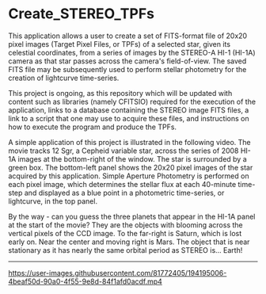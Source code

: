 # Create_STEREO_TPFs
 
This application allows a user to create a set of FITS-format file of 20x20 pixel images (Target Pixel Files, or TPFs) of a selected star, given its celestial coordinates, from a series of images by the STEREO-A HI-1 (HI-1A) camera as that star passes across the camera's field-of-view. The saved FITS file may be subsequently used to perform stellar photometry for the creation of lightcurve time-series.

This project is ongoing, as this repository which will be updated with content such as libraries (namely CFITSIO) required for the execution of the application, links to a database containing the STEREO image FITS files, a link to a script that one may use to acquire these files, and instructions on how to execute the program and produce the TPFs.

A simple application of this project is illustrated in the following video. The movie tracks 12 Sgr, a Cepheid variable star, across the series of 2008 HI-1A images at the bottom-right of the window. The star is surrounded by a green box. The bottom-left panel shows the 20x20 pixel images of the star acquired by this application. Simple Aperture Photometry is performed on each pixel image, which determines the stellar flux at each 40-minute time-step and displayed as a blue point in a photometric time-series, or lightcurve, in the top panel.

By the way - can you guess the three planets that appear in the HI-1A panel at the start of the movie? They are the objects with blooming across the vertical pixels of the CCD image. To the far-right is Saturn, which is lost early on. Near the center and moving right is Mars. The object that is near stationary as it has nearly the same orbital period as STEREO is... Earth!

----

https://user-images.githubusercontent.com/81772405/194195006-4beaf50d-90a0-4f55-9e8d-84f1afd0acdf.mp4

